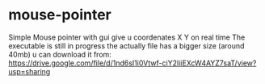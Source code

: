 # mouse-pointer
Simple Mouse pointer with gui give u coordenates X Y on real time
The executable is still in progress the actually file has a bigger size (around 40mb) u can download it from: 
https://drive.google.com/file/d/1nd6sI1i0Vtwf-ciY2IiiEXcW4AYZ7saT/view?usp=sharing
